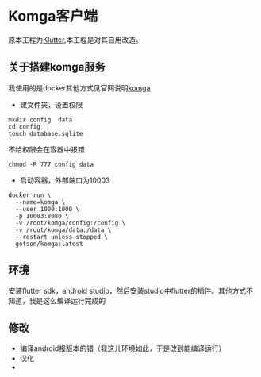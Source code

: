 # Komga客户端

原本工程为[Klutter](https://github.com/frameset/klutter),本工程是对其自用改造。


## 关于搭建komga服务

我使用的是docker其他方式见官网说明[komga](https://komga.org/)

* 建文件夹，设置权限
```
mkdir config  data
cd config
touch database.sqlite
```

不给权限会在容器中报错
```
chmod -R 777 config data
```

* 启动容器，外部端口为10003
```
docker run \
  --name=komga \
  --user 1000:1000 \
  -p 10003:8080 \
  -v /root/komga/config:/config \
  -v /root/komga/data:/data \
  --restart unless-stopped \
  gotson/komga:latest
```

## 环境
安装flutter sdk，android studio，然后安装studio中flutter的插件。其他方式不知道，我是这么编译运行完成的

## 修改

* 编译android报版本的错（我这儿环境如此，于是改到能编译运行）
* 汉化
* 
